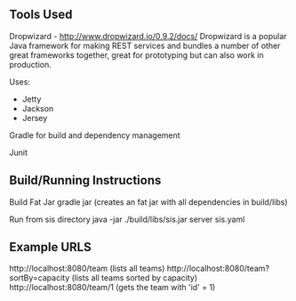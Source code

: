 Tools Used
----------

Dropwizard - http://www.dropwizard.io/0.9.2/docs/
Dropwizard is a popular Java framework for making REST services and bundles a number of other great frameworks together, great for prototyping but can also work in production.

Uses:
- Jetty 
- Jackson
- Jersey

Gradle for build and dependency management

Junit

Build/Running Instructions
---------------------------
Build Fat Jar
gradle jar (creates an fat jar with all dependencies in build/libs)

Run from sis directory
java -jar ./build/libs/sis.jar server sis.yaml

Example URLS
------------
http://localhost:8080/team (lists all teams)
http://localhost:8080/team?sortBy=capacity (lists all teams sorted by capacity)
http://localhost:8080/team/1 (gets the team with 'id' = 1)

